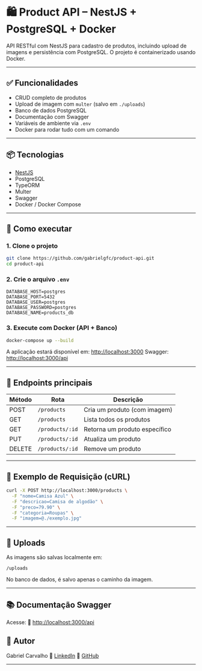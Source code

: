 # 🛍 Product API – NestJS + PostgreSQL + Docker

API RESTful com NestJS para cadastro de produtos, incluindo upload de imagens e persistência com PostgreSQL. O projeto é containerizado usando Docker.

---

## ✅ Funcionalidades

- CRUD completo de produtos
- Upload de imagem com `multer` (salvo em `./uploads`)
- Banco de dados PostgreSQL
- Documentação com Swagger
- Variáveis de ambiente via `.env`
- Docker para rodar tudo com um comando

---

## 📦 Tecnologias

- [NestJS](https://nestjs.com/)
- PostgreSQL
- TypeORM
- Multer
- Swagger
- Docker / Docker Compose

---

## 🚀 Como executar

### 1. Clone o projeto

```bash
git clone https://github.com/gabrielgfc/product-api.git
cd product-api
````

### 2. Crie o arquivo `.env`

```env
DATABASE_HOST=postgres
DATABASE_PORT=5432
DATABASE_USER=postgres
DATABASE_PASSWORD=postgres
DATABASE_NAME=products_db
```

### 3. Execute com Docker (API + Banco)

```bash
docker-compose up --build
```

A aplicação estará disponível em: [http://localhost:3000](http://localhost:3000)
Swagger: [http://localhost:3000/api](http://localhost:3000/api)

---

## 🔎 Endpoints principais

| Método | Rota            | Descrição                     |
| ------ | --------------- | ----------------------------- |
| POST   | `/products`     | Cria um produto (com imagem)  |
| GET    | `/products`     | Lista todos os produtos       |
| GET    | `/products/:id` | Retorna um produto específico |
| PUT    | `/products/:id` | Atualiza um produto           |
| DELETE | `/products/:id` | Remove um produto             |

---

## 🧪 Exemplo de Requisição (cURL)

```bash
curl -X POST http://localhost:3000/products \
  -F "nome=Camisa Azul" \
  -F "descricao=Camisa de algodão" \
  -F "preco=79.90" \
  -F "categoria=Roupas" \
  -F "imagem=@./exemplo.jpg"
```

---

## 📁 Uploads

As imagens são salvas localmente em:

```
/uploads
```

No banco de dados, é salvo apenas o caminho da imagem.

---

## 📚 Documentação Swagger

Acesse:
📎 [http://localhost:3000/api](http://localhost:3000/api)


## 👤 Autor

Gabriel Carvalho
🔗 [LinkedIn](https://linkedin.com/in/gabrielgfc1)
🐙 [GitHub](https://github.com/gabrielgfc)

---
